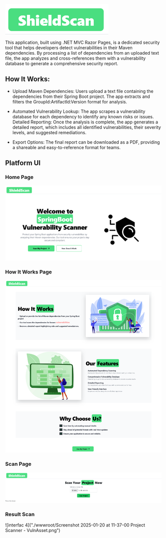 ![logo](./wwwroot/logo.PNG)

This application, built using .NET MVC Razor Pages, is a dedicated security tool that helps developers detect vulnerabilities in their Maven dependencies. By processing a list of dependencies from an uploaded text file, the app analyzes and cross-references them with a vulnerability database to generate a comprehensive security report.

## How It Works:
- Upload Maven Dependencies: Users upload a text file containing the dependencies from their Spring Boot project. The app extracts and filters the GroupId:ArtifactId:Version format for analysis.

- Automated Vulnerability Lookup: The app scrapes a vulnerability database for each dependency to identify any known risks or issues.
    Detailed Reporting: Once the analysis is complete, the app generates a detailed report, which includes all identified vulnerabilities, their severity levels, and suggested remediations.

- Export Options: The final report can be downloaded as a PDF, providing a shareable and easy-to-reference format for teams.
## Platform UI
### Home Page
![interface 1](./wwwroot/interface_1.PNG)
### How It Works Page
![interface 2](./wwwroot/interface_2.png)
### Scan Page
![interface 3](./wwwroot/interface_3.png)
### Result Scan
![interfac 4]("./wwwroot/Screenshot 2025-01-20 at 11-37-00 Project Scanner - VulnAsset.png")
